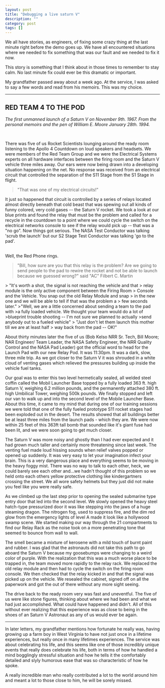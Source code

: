 ```yaml
---
layout: post
title: "Debugging a live saturn V"
description: ""
category: post
tags: []
---
```


We all have stories, as engineers, of fixing some crazy thing at the
last minute right before the demo goes up. We have all encountered
situations where we needed to fix something that was our fault and we
needed to fix it now.

This story is something that I think about in those times to remember
to stay calm. No last minute fix could ever be this dramatic or
important.

My grandfather passed away about a week ago. At the service, I was
asked to say a few words and read from his memoirs. This was my
choice.

----

## RED TEAM 4 TO THE POD

*The first unmanned launch of a Saturn V on November 9th. 1967. From
 the personal memoirs and the pen of William E. Moore
 January 28th. 1994.*

<br />

There was five of us Rocket Scientists lounging around the ready room
listening to the Apollo 4 Countdown on loud speakers and headsets. We
were members of the Red Team Group and we were the Electrical Systems
experts on all hardware interfaces between the firing room and the
Saturn V vehicle three miles away. Our ears were now being drawn into
a developing situation happening on the net. No response was received
from an electrical circuit that controlled the separation of the S11
Stage from the S1 Stage in flight.
> "That was one of my electrical circuits!"

It just so happened that circuit is controlled by a series of relays
located almost directly beneath that cold beast that was spewing out
all kinds of funny colored, very cold gases -- the Saturn V rocket. We
took a look at our blue prints and found the relay that must be the
problem and called for a recycle in the countdown to a point where we
could cycle the switch on the electrical networks console to see if
the relay would pick up -- that was a "no go". Now things got
serious. The NASA Test Conductor was talking 'scrub the launch' but
our S2 Stage Test Conductor was talking 'go to the pad'.

<br />
Well, the Red Phone rings.

> "Bill, how sure are you that this relay is the problem? Are we going
> to send people to the pad to rewire the rocket and not be able to
> launch because we guessed wrong?" said "AC" Filbert C. Martin

<span>
> "It's worth a shot, the signal is not reaching the vehicle and that
> relay module is the only active component between the Firing Room
> Console and the Vehicle. You snap out the old Relay Module and snap
> in the new one and we will be able to tell if that was the problem a
> few seconds later."

<span>
>"Well, we are a little concerned about sending a team to the pad with
>a fully loaded vehicle. We thought your team would do a lot of
>blueprint trouble shooting -- I'm not sure we planned to actually
>send anybody out to a fueled vehicle"

<span>
> "Just don't let them launch this mother till we are at least half
> way back from the pad -- OK!"

About thirty minutes later the five of us (Bob Kelso NRR Sr. Tech,
Bill Moore; NAR Engineer/ Team Leader, the NASA Safety Engineer, the
NRR Quality Control and the NASA Pad Leader) got the official word to
head for the Launch Pad with our new Relay Pod. It was 11:30pm. It was
a dark, slow, three mile trip. As we got closer to the Saturn V it was
shrouded in a white cloud of venting gases which relieved the
pressures building up inside the vehicle fuel tanks.

Our goal was to enter this two level hermetically sealed, all welded
steel coffin called the Mobil Launcher Base topped by a fully loaded
363 ft. high Saturn V, weighing 6.2 million pounds, and the
permanently attached 380 ft. high Umbilical Tower, weighing 500k
pounds. We finally stopped and left our van to walk up and into the
second level of the Mobile Launcher Base. About this time, it came to
my mind that during one of our training sessions we were told that one
of the fully fueled prototype S11 rocket stages had been exploded out
in the desert. The results showed that all buildings better be at
least three miles from the launch pads - which they are. We were now
within 25 feet of this 363ft tall bomb that sounded like it's giant
fuse had been lit, and we were soon going to get much closer.

The Saturn V was more noisy and ghostly than I had ever expected and
it had grown much taller and certainly more threatening since last
week. The venting fuel made loud hissing sounds when relief valves
popped or opened up suddenly. It was very easy to let your imagination
infect your brain. This is a very dangerous place and everything seems
to be moving in the heavy foggy mist. There was no way to talk to each
other, heck, we could barely see each other and...we hadn't thought of
this problem so we held onto each others yellow protective clothing
like kindergartners crossing the street. We all wore safety helmets
but they just did not make you feel like you were really safe.

As we climbed up the last step prior to opening the sealed submarine
type entry door that led into the second level. We slowly opened the
heavy steel hatch-type pressurized door it was like stepping into the
jaws of a huge steaming dragon. The nitrogen fog, used to suppress
fire, and the dim red glow from the emergency lights of level A made
it look like a hollywood swamp scene. We started making our way
through the 21 compartments to find our Relay Rack as the noise took
on a more penetrating tone that seemed to bounce from wall to wall.

The smell became a mixture of kerosene with a mild touch of burnt
paint and rubber. I was glad that the astronauts did not take this
path to go aboard the Saturn V because my goosebumps were changing to
a weird color of purple. With the realization that this was a much
worse place to be trapped in, the team moved more rapidly to the relay
rack. We replaced the old relay module and then had to cycle the
switch on the firing room console. We then checked that the relay
kicked in and that the signal was picked up on the vehicle. We
resealed the cabinet, signed off on all the paperwork and got the out
of there without any more sight seeing.

The drive back to the ready room very was fast and uneventful. The
five of us were like stone figures, thinking about where we had been
and what we had just accomplished. What could have happened and
didn't. All of this without ever realizing that this experience was as
close to being in the shoes of an Saturn V Astronaut as any of us
would ever be again.

----

In later letters, my grandfather mentions how fortunate he really was,
having growing up a farm boy in West Virginia to have not just once in
a lifetime experiences, but really once in many lifetimes
experiences. The service was about celebrating his life, and this
seems like one of those incredibly unique events that really does
celebrate his life, both in terms of how he handled a mind bogglingly
stressful situation and how he tells it the comfortably detailed and
slyly humorous ease that was so characteristic of how he spoke.

A really incredible man who really contributed a lot to the world
around him and meant a lot to those close to him, he will be sorely
missed.
